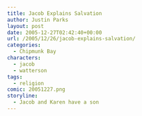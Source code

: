 ```yaml
---
title: Jacob Explains Salvation
author: Justin Parks
layout: post
date: 2005-12-27T02:42:40+00:00
url: /2005/12/26/jacob-explains-salvation/
categories:
  - Chipmunk Bay
characters:
  - jacob
  - watterson
tags:
  - religion
comic: 20051227.png 
storyline:
  - Jacob and Karen have a son  
---
```

